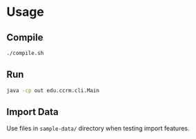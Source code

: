 # Usage

## Compile
```bash
./compile.sh
```

## Run
```bash
java -cp out edu.ccrm.cli.Main
```

## Import Data
Use files in `sample-data/` directory when testing import features.